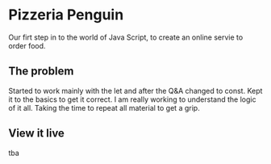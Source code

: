 # Pizzeria Penguin

Our firt step in to the world of Java Script, to create an online servie to order food.

## The problem

Started to work mainly with the let and after the Q&A changed to const. Kept it to the basics to get it correct. I am really working to understand the logic of it all. Taking the time to repeat all material to get a grip.

## View it live
tba